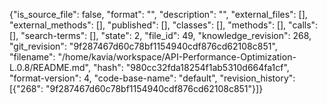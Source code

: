 {"is_source_file": false, "format": "", "description": "", "external_files": [], "external_methods": [], "published": [], "classes": [], "methods": [], "calls": [], "search-terms": [], "state": 2, "file_id": 49, "knowledge_revision": 268, "git_revision": "9f287467d60c78bf1154940cdf876cd62108c851", "filename": "/home/kavia/workspace/API-Performance-Optimization-L.0.8/README.md", "hash": "980cc32fda18254f1ab5310d664fa1cf", "format-version": 4, "code-base-name": "default", "revision_history": [{"268": "9f287467d60c78bf1154940cdf876cd62108c851"}]}